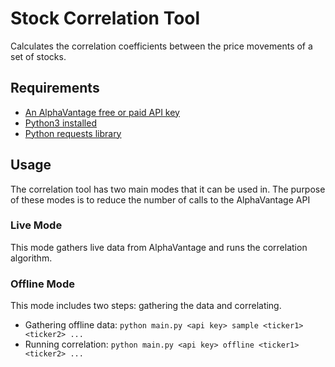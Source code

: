 # Stock Correlation Tool

Calculates the correlation coefficients between the price movements of a set of stocks.

## Requirements

- [An AlphaVantage free or paid API key](https://www.activestate.com/resources/quick-reads/how-to-pip-install-requests-python-package/)
- [Python3 installed](https://www.python.org/downloads/)
- [Python requests library](https://www.activestate.com/resources/quick-reads/how-to-pip-install-requests-python-package/)
## Usage

The correlation tool has two main modes that it can be used in. The purpose of these modes is to reduce the number of
calls to the AlphaVantage API

### Live Mode

This mode gathers live data from AlphaVantage and runs the correlation algorithm.

### Offline Mode

This mode includes two steps: gathering the data and correlating.

- Gathering offline data: `python main.py <api key> sample <ticker1> <ticker2> ...`
- Running correlation: `python main.py <api key> offline <ticker1> <ticker2> ...`
